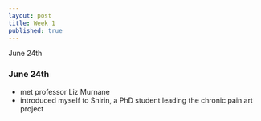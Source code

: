 ```yaml
---
layout: post
title: Week 1
published: true
---
```

June 24th

### June 24th

- met professor Liz Murnane
- introduced myself to Shirin, a PhD student leading the chronic pain art project 
